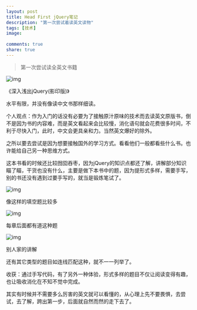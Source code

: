 ```yaml
---
layout: post
title: Head First jQuery笔记
description: "第一次尝试着读英文读物"
tags: [技术]
image:
  
comments: true
share: true
---
```


> 第一次尝试读全英文书籍

![img](http://img30.ddimg.cn/32/15/22775180-1_u_1.jpg)

《深入浅出jQuery(影印版)》

<!-- more -->

水平有限，并没有像读中文书那样细读。

个人观点：作为入门的话没有必要为了接触原汁原味的技术而去读英文原版书，倒不是因为书的内容难，而是英文看起来会比较慢，消化语句就会花费很多时间，不利于尽快入门，此时，中文会更具亲和力。当然英文爆好的除外。

之所以要去尝试是因为想要接触国外的学习方式。看看他们一般都看些什么书。也许能给自己另一种思维方式。

这本书看的时候还比较囫囵吞枣，因为jQuery的知识点都还了解，讲解部分知识瞄了瞄，干货也没有什么，主要是做下本书中的题，因为提形式多样，需要手写，别的书还没有遇到过要手写的，就当是锻炼笔试了。

![img](http://7vznhl.com1.z0.glb.clouddn.com/2015-1-11.jpg)

像这样的填空题比较多

![img](http://7vznhl.com1.z0.glb.clouddn.com/2015-1-14.jpg)

每章后面都有道这种题

![img](http://7vznhl.com1.z0.glb.clouddn.com/2015-1-16.jpg)

别人家的讲解

还有其它类型的题目如连线匹配这种，就不一一列举了。

收获：通过手写代码，有了另外一种体验，形式多样的题目不仅让阅读变得有趣，也让吸收消化在不知不觉中完成。

其实有时候并不需要多么厉害的英文就可以看懂的，从心理上先不要畏惧，去尝试，去了解，跨出第一步，后面就自然而然的走下去了。